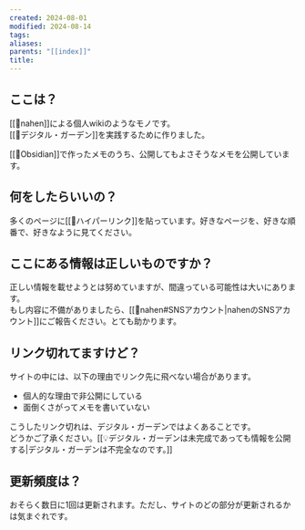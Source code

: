```yaml
---
created: 2024-08-01
modified: 2024-08-14
tags: 
aliases: 
parents: "[[index]]"
title: 
---
```

## ここは？
[[👤nahen]]による個人wikiのようなモノです。  
[[📝デジタル・ガーデン]]を実践するために作りました。  

[[🧰Obsidian]]で作ったメモのうち、公開してもよさそうなメモを公開しています。

## 何をしたらいいの？
多くのページに[[📝ハイパーリンク]]を貼っています。好きなページを、好きな順番で、好きなように見てください。

## ここにある情報は正しいものですか？
正しい情報を載せようとは努めていますが、間違っている可能性は大いにあります。  
もし内容に不備がありましたら、[[👤nahen#SNSアカウント|nahenのSNSアカウント]]にご報告ください。とても助かります。

## リンク切れてますけど？
サイトの中には、以下の理由でリンク先に飛べない場合があります。
- 個人的な理由で非公開にしている
- 面倒くさがってメモを書いていない

こうしたリンク切れは、デジタル・ガーデンではよくあることです。  
どうかご了承ください。[[💡デジタル・ガーデンは未完成であっても情報を公開する|デジタル・ガーデンは不完全なのです。]]

## 更新頻度は？
おそらく数日に1回は更新されます。ただし、サイトのどの部分が更新されるかは気まぐれです。  